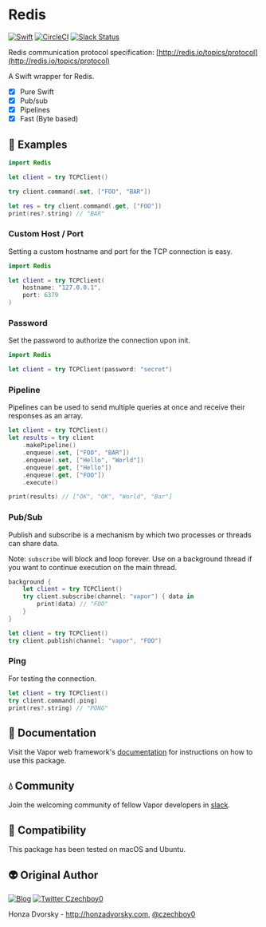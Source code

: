 # Redis

[![Swift](http://img.shields.io/badge/swift-3.1-brightgreen.svg)](https://swift.org)
[![CircleCI](https://circleci.com/gh/vapor/redis.svg?style=shield)](https://circleci.com/gh/vapor/redis)
[![Slack Status](http://vapor.team/badge.svg)](http://vapor.team)

Redis communication protocol specification: [http://redis.io/topics/protocol](http://redis.io/topics/protocol)

A Swift wrapper for Redis.

- [x] Pure Swift
- [x] Pub/sub
- [x] Pipelines
- [x] Fast (Byte based)

## 📖 Examples

```swift
import Redis

let client = try TCPClient()

try client.command(.set, ["FOO", "BAR"])

let res = try client.command(.get, ["FOO"])
print(res?.string) // "BAR"
```

### Custom Host / Port

Setting a custom hostname and port for the TCP connection is easy.

```swift
import Redis

let client = try TCPClient(
    hostname: "127.0.0.1",
    port: 6379
)
```

### Password

Set the password to authorize the connection upon init.

```swift
import Redis

let client = try TCPClient(password: "secret")
```

### Pipeline

Pipelines can be used to send multiple queries at once and receive their responses as an array.

```swift
let client = try TCPClient()
let results = try client
    .makePipeline()
    .enqueue(.set, ["FOO", "BAR"])
    .enqueue(.set, ["Hello", "World"])
    .enqueue(.get, ["Hello"])
    .enqueue(.get, ["FOO"])
    .execute()

print(results) // ["OK", "OK", "World", "Bar"]
```

### Pub/Sub

Publish and subscribe is a mechanism by which two processes or threads can share data.

Note: `subscribe` will block and loop forever. Use on a background thread if you want to continue execution on the main thread.

```swift
background {
    let client = try TCPClient()
    try client.subscribe(channel: "vapor") { data in
        print(data) // "FOO"
    }
}

let client = try TCPClient()
try client.publish(channel: "vapor", "FOO")
```

### Ping

For testing the connection.

```swift
let client = try TCPClient()
try client.command(.ping)
print(res?.string) // "PONG"
```

## 📖 Documentation

Visit the Vapor web framework's [documentation](http://docs.vapor.codes) for instructions on how to use this package.

## 💧 Community

Join the welcoming community of fellow Vapor developers in [slack](http://vapor.team).

## 🔧 Compatibility

This package has been tested on macOS and Ubuntu.
    
## :alien: Original Author

[![Blog](https://img.shields.io/badge/blog-honzadvorsky.com-green.svg)](http://honzadvorsky.com)
[![Twitter Czechboy0](https://img.shields.io/badge/twitter-czechboy0-green.svg)](http://twitter.com/czechboy0)

Honza Dvorsky - http://honzadvorsky.com, [@czechboy0](http://twitter.com/czechboy0)
